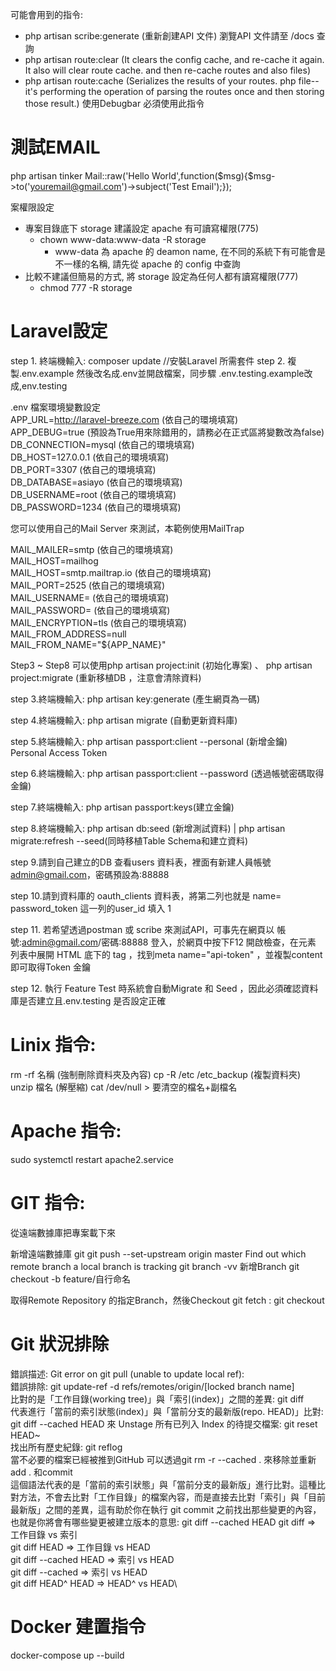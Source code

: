 
可能會用到的指令:
- php artisan scribe:generate (重新創建API 文件) 瀏覽API 文件請至 /docs 查詢
- php artisan route:clear (It clears the config cache, and re-cache it again. It also will clear route cache. and then re-cache routes and also files)
- php artisan route:cache (Serializes the results of your routes. php file--it's performing the operation of parsing the routes once and then storing those result.) 使用Debugbar 必須使用此指令


# 測試EMAIL
php artisan tinker
Mail::raw('Hello World',function($msg){$msg->to('youremail@gmail.com')->subject('Test Email');});


案權限設定
- 專案目錄底下 storage 建議設定 apache 有可讀寫權限(775)
   - chown www-data:www-data -R storage
        - www-data 為 apache 的 deamon name, 在不同的系統下有可能會是不一樣的名稱, 請先從 apache 的 config 中查詢
- 比較不建議但簡易的方式, 將 storage 設定為任何人都有讀寫權限(777)
   - chmod 777 -R storage



# Laravel設定
step 1. 終端機輸入: composer update  //安裝Laravel 所需套件
step 2. 複製.env.example 然後改名成.env並開啟檔案，同步驟 .env.testing.example改成,env.testing

.env 檔案環境變數設定\
APP_URL=http://laravel-breeze.com (依自己的環境填寫)\
APP_DEBUG=true              (預設為True用來除錯用的，請務必在正式區將變數改為false)\
DB_CONNECTION=mysql         (依自己的環境填寫)\
DB_HOST=127.0.0.1           (依自己的環境填寫)\
DB_PORT=3307                (依自己的環境填寫)\
DB_DATABASE=asiayo          (依自己的環境填寫)\
DB_USERNAME=root            (依自己的環境填寫)\
DB_PASSWORD=1234            (依自己的環境填寫)

您可以使用自己的Mail Server 來測試，本範例使用MailTrap

MAIL_MAILER=smtp            (依自己的環境填寫)\
MAIL_HOST=mailhog \
MAIL_HOST=smtp.mailtrap.io  (依自己的環境填寫)\
MAIL_PORT=2525              (依自己的環境填寫)\
MAIL_USERNAME=              (依自己的環境填寫)\
MAIL_PASSWORD=              (依自己的環境填寫)\
MAIL_ENCRYPTION=tls         (依自己的環境填寫)\
MAIL_FROM_ADDRESS=null\
MAIL_FROM_NAME="${APP_NAME}"

Step3 ~ Step8 可以使用php artisan project:init (初始化專案) 、 php artisan project:migrate (重新移植DB ，注意會清除資料)

step 3.終端機輸入: php artisan key:generate (產生網頁為一碼)

step 4.終端機輸入: php artisan migrate (自動更新資料庫)

step 5.終端機輸入: php artisan passport:client --personal (新增金鑰) Personal Access Token

step 6.終端機輸入: php artisan passport:client --password (透過帳號密碼取得金鑰)

step 7.終端機輸入: php artisan passport:keys(建立金鑰)

step 8.終端機輸入: php artisan db:seed (新增測試資料)  |  php artisan migrate:refresh --seed(同時移植Table Schema和建立資料)

step 9.請到自己建立的DB 查看users 資料表，裡面有新建人員帳號 admin@gmail.com，密碼預設為:88888

step 10.請到資料庫的 oauth_clients 資料表，將第二列也就是 name= password_token 這一列的user_id 填入 1 

step 11. 若希望透過postman 或 scribe 來測試API，可事先在網頁以 帳號:admin@gmail.com/密碼:88888 登入，於網頁中按下F12 開啟檢查，在元素 列表中展開 HTML 底下的<head> tag ，找到meta name="api-token" ，並複製content 即可取得Token 金鑰

step 12. 執行 Feature Test 時系統會自動Migrate 和 Seed ，因此必須確認資料庫是否建立且.env.testing 是否設定正確




# Linix 指令:
rm -rf 名稱 (強制刪除資料夾及內容)
cp -R /etc /etc_backup (複製資料夾)
unzip 檔名  (解壓縮)
cat /dev/null > 要清空的檔名+副檔名

# Apache 指令:
sudo systemctl restart apache2.service

# GIT 指令:
從遠端數據庫把專案載下來

新增遠端數據庫
git
git push --set-upstream origin master
Find out which remote branch a local branch is tracking
git branch -vv
新增Branch
git checkout -b feature/自行命名

取得Remote Repository 的指定Branch，然後Checkout
git fetch <remote> <rbranch>:<lbranch>
git checkout <lbranch>
# Git 狀況排除
錯誤描述: Git error on git pull (unable to update local ref):\
錯誤排除: git update-ref -d refs/remotes/origin/[locked branch name]\
比對的是「工作目錄(working tree)」與「索引(index)」之間的差異: git diff\
代表進行「當前的索引狀態(index)」與「當前分支的最新版(repo. HEAD)」比對: git diff --cached HEAD
來 Unstage 所有已列入 Index 的待提交檔案: git reset HEAD~ \
找出所有歷史紀錄: git reflog \
當不必要的檔案已經被推到GitHub 可以透過git rm -r --cached . 來移除並重新add . 和commit\
這個語法代表的是「當前的索引狀態」與「當前分支的最新版」進行比對。這種比對方法，不會去比對「工作目錄」的檔案內容，而是直接去比對「索引」與「目前最新版」之間的差異，這有助於你在執行 git commit 之前找出那些變更的內容，也就是你將會有哪些變更被建立版本的意思: git diff --cached HEAD
git diff => 工作目錄 vs 索引\
git diff HEAD => 工作目錄 vs HEAD\
git diff --cached HEAD => 索引 vs HEAD\
git diff --cached => 索引 vs HEAD\
git diff HEAD^ HEAD => HEAD^ vs HEAD\
# Docker 建置指令
docker-compose up --build 


